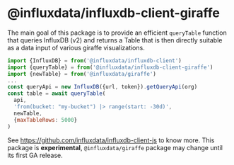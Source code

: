 # @influxdata/influxdb-client-giraffe

The main goal of this package is to provide an efficient `queryTable` function that
queries InfluxDB (v2) and returns a Table that is then directly suitable as a data input
of various giraffe visualizations.

```js
import {InfluxDB} = from('@influxdata/influxdb-client')
import {queryTable} = from('@influxdata/influxdb-client-giraffe')
import {newTable} = from('@influxdata/giraffe')
...
const queryApi = new InfluxDB({url, token}).getQueryApi(org)
const table = await queryTable(
  api,
  'from(bucket: "my-bucket") |> range(start: -30d)',
  newTable,
  {maxTableRows: 5000}
)
```

See https://github.com/influxdata/influxdb-client-js to know more.
This package is **experimental**, `@influxdata/giraffe` package may change until its first GA release.
